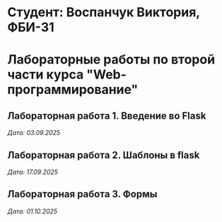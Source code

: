 # Студент: Воспанчук Виктория, ФБИ-31

# Лабораторные работы по второй части курса "Web-программирование"

## Лабораторная работа 1. Введение во Flask

*Дата: 03.09.2025*

 ## Лабораторная работа 2. Шаблоны в flask

*Дата: 17.09.2025*

## Лабораторная работа 3. Формы

 *Дата: 01.10.2025*
 